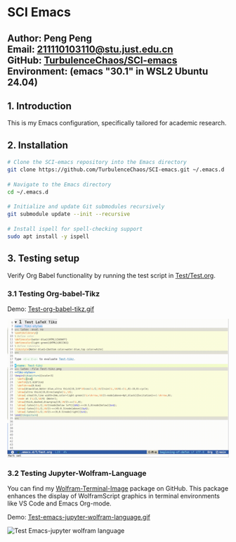 # SCI Emacs

**Author:** Peng Peng  \
**Email:** [211110103110@stu.just.edu.cn](mailto:211110103110@stu.just.edu.cn)  \
**GitHub:** [TurbulenceChaos/SCI-emacs](https://github.com/TurbulenceChaos/SCI-emacs) \
**Environment:** (emacs "30.1" in WSL2 Ubuntu 24.04)
---

## 1. Introduction
This is my Emacs configuration, specifically tailored for academic research.

## 2. Installation
```bash
# Clone the SCI-emacs repository into the Emacs directory
git clone https://github.com/TurbulenceChaos/SCI-emacs.git ~/.emacs.d

# Navigate to the Emacs directory
cd ~/.emacs.d

# Initialize and update Git submodules recursively
git submodule update --init --recursive

# Install ispell for spell-checking support
sudo apt install -y ispell
```

## 3. Testing setup
Verify Org Babel functionality by running the test script in [Test/Test.org](Test/Test.org).

### 3.1 Testing Org-babel-Tikz
Demo: [Test-org-babel-tikz.gif](Test/Test-org-babel-tikz.gif) 

![Test Org-babel-Tikz](Test/Test-org-babel-tikz.gif)

### 3.2 Testing Jupyter-Wolfram-Language
You can find my [Wolfram-Terminal-Image](https://github.com/TurbulenceChaos/Wolfram-terminal-image) package on GitHub. 
This package enhances the display of WolframScript graphics in terminal environments like VS Code and Emacs Org-mode.

Demo: [Test-emacs-jupyter-wolfram-language.gif](Test/Test-emacs-jupyter-wolfram-language.gif)

![Test Emacs-jupyter wolfram language](Test/Test-emacs-jupyter-wolfram-language.gif)
